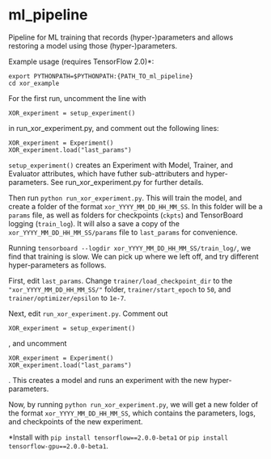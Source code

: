 # ml_pipeline

Pipeline for ML training that records (hyper-)parameters and allows restoring a model using those (hyper-)parameters.

Example usage (requires TensorFlow 2.0)*:
```
export PYTHONPATH=$PYTHONPATH:{PATH_TO_ml_pipeline}
cd xor_example
```

For the first run, uncomment the line with 
```
XOR_experiment = setup_experiment()
```
in run_xor_experiment.py, and comment out the following lines:
```
XOR_experiment = Experiment()
XOR_experiment.load("last_params")
```
`setup_experiment()` creates an Experiment with Model, Trainer, and Evaluator attributes, which have futher sub-attributers and hyper-parameters. See run_xor_experiment.py for further details.

Then run `python run_xor_experiment.py`. This will train the model, and create a folder of the format `xor_YYYY_MM_DD_HH_MM_SS`. In this folder will be a `params` file, as well as folders for checkpoints (`ckpts`) and TensorBoard logging (`train_log`). It will also a save a copy of the `xor_YYYY_MM_DD_HH_MM_SS/params` file to `last_params` for convenience.

Running `tensorboard --logdir xor_YYYY_MM_DD_HH_MM_SS/train_log/`, we find that training is slow. We can pick up where we left off, and try different hyper-parameters as follows.

First, edit `last_params`. Change `trainer/load_checkpoint_dir` to the `"xor_YYYY_MM_DD_HH_MM_SS/"` folder, `trainer/start_epoch` to `50`, and `trainer/optimizer/epsilon` to `1e-7`.

Next, edit `run_xor_experiment.py`. Comment out 
```
XOR_experiment = setup_experiment()
```
, and uncomment
```
XOR_experiment = Experiment()
XOR_experiment.load("last_params")
```
. This creates a model and runs an experiment with the new hyper-parameters.

Now, by running `python run_xor_experiment.py`, we will get a new folder of the format `xor_YYYY_MM_DD_HH_MM_SS`, which contains the parameters, logs, and checkpoints of the new experiment.

*Install with `pip install tensorflow==2.0.0-beta1` or `pip install tensorflow-gpu==2.0.0-beta1`.
